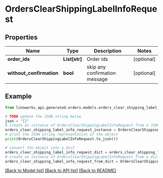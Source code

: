# OrdersClearShippingLabelInfoRequest


## Properties

Name | Type | Description | Notes
------------ | ------------- | ------------- | -------------
**order_ids** | **List[str]** | Order ids | [optional] 
**without_confirmation** | **bool** | skip any confirmation message | [optional] 

## Example

```python
from linnworks_api.generated.orders.models.orders_clear_shipping_label_info_request import OrdersClearShippingLabelInfoRequest

# TODO update the JSON string below
json = "{}"
# create an instance of OrdersClearShippingLabelInfoRequest from a JSON string
orders_clear_shipping_label_info_request_instance = OrdersClearShippingLabelInfoRequest.from_json(json)
# print the JSON string representation of the object
print(OrdersClearShippingLabelInfoRequest.to_json())

# convert the object into a dict
orders_clear_shipping_label_info_request_dict = orders_clear_shipping_label_info_request_instance.to_dict()
# create an instance of OrdersClearShippingLabelInfoRequest from a dict
orders_clear_shipping_label_info_request_from_dict = OrdersClearShippingLabelInfoRequest.from_dict(orders_clear_shipping_label_info_request_dict)
```
[[Back to Model list]](../README.md#documentation-for-models) [[Back to API list]](../README.md#documentation-for-api-endpoints) [[Back to README]](../README.md)


